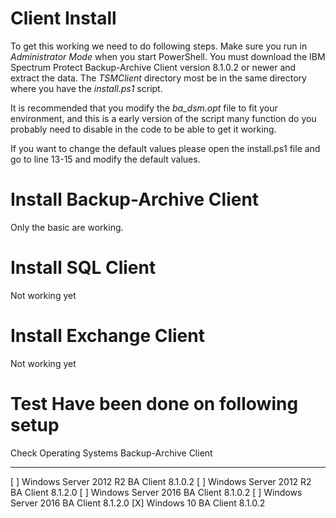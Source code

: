 # Client Install
To get this working we need to do following steps.
Make sure you run in *Administrator Mode* when you start PowerShell.
You must download the IBM Spectrum Protect Backup-Archive Client version 8.1.0.2 or newer and extract the data.
The *TSMClient* directory most be in the same directory where you have the *install.ps1* script.

It is recommended that you modify the *ba_dsm.opt* file to fit your environment, and this is a early version of the script many function do you probably need to disable in the code to be able to get it working.

If you want to change the default values please open the install.ps1 file and go to line 13-15 and modify the default values.

# Install Backup-Archive Client
Only the basic are working.

# Install SQL Client
Not working yet

# Install Exchange Client
Not working yet

# Test Have been done on following setup
Check   Operating Systems           Backup-Archive Client
-----   --------------------------  ------------------------
[ ]     Windows Server 2012 R2      BA Client 8.1.0.2
[ ]     Windows Server 2012 R2      BA Client 8.1.2.0
[ ]     Windows Server 2016         BA Client 8.1.0.2
[ ]     Windows Server 2016         BA Client 8.1.2.0
[X]     Windows 10                  BA Client 8.1.0.2

